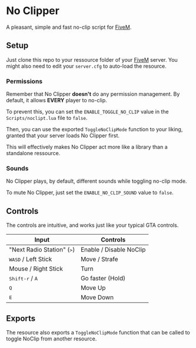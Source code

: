 # No Clipper # 

A pleasant, simple and fast no-clip script for [FiveM](https://fivem.net).

## Setup ##

Just clone this repo to your ressource folder of your [FiveM](https://fivem.net) server. You might also need to edit your `server.cfg` to auto-load the resource.

### Permissions ###

Remember that No Clipper **doesn't** do any permission management. By default, it allows **EVERY** player to no-clip.

To prevent this, you can set the `ENABLE_TOGGLE_NO_CLIP` value in the `Scripts/noclipt.lua` file to `false`.

Then, you can use the exported `ToggleNoClipMode` function to your liking, granted that your server loads No Clipper first.

This will effectively makes No Clipper act more like a library than a standalone ressource.

### Sounds ###

No Clipper plays, by default, different sounds while toggling no-clip mode.

To mute No Clipper, just set the `ENABLE_NO_CLIP_SOUND`  value to `false`.

## Controls ##

The controls are intuitive, and works just like your typical GTA controls.

| Input                                 | Controls                  |
|---------------------------------------|---------------------------|
| "Next Radio Station" (<kbd>></kbd>)   |  Enable / Disable NoClip  |
| <kbd>WASD</kbd> / Left Stick          |  Move / Strafe            |
| Mouse / Right Stick                   |  Turn                     |
| <kbd>Shift-r</kbd> / `A`              |  Go faster (Hold)         |
| <kbd>Q</kbd>                          |  Move Up                  |
| <kbd>E</kbd>                          |  Move Down                |

## Exports ##

The resource also exports a `ToggleNoClipMode` function that can be called to toggle NoClip from another resource.